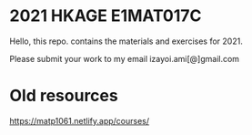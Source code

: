 # 2021 HKAGE E1MAT017C

Hello, this repo. contains the materials and exercises for 2021.

Please submit your work to my email izayoi.ami[@]gmail.com


# Old resources

https://matp1061.netlify.app/courses/
